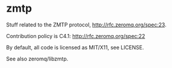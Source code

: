 zmtp
====

Stuff related to the ZMTP protocol, http://rfc.zeromq.org/spec:23.

Contribution policy is C4.1: http://rfc.zeromq.org/spec:22

By default, all code is licensed as MIT/X11, see LICENSE.

See also zeromq/libzmtp.
